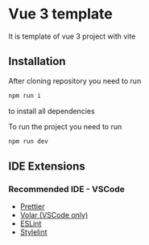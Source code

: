 # Vue 3 template
 
It is template of vue 3 project with vite

## Installation

After cloning repository you need to run
```powershell
npm run i
```
to install all dependencies

To run the project you need to run
```powershell
npm run dev
```

## IDE Extensions

### Recommended IDE - VSCode

- [Prettier](https://prettier.io/docs/en/editors.html)
- [Volar (VSCode only)](https://marketplace.visualstudio.com/items?itemName=Vue.volar)
- [ESLint](https://eslint.org/docs/latest/use/integrations#editors)
- [Stylelint](https://marketplace.visualstudio.com/items?itemName=stylelint.vscode-stylelint)
